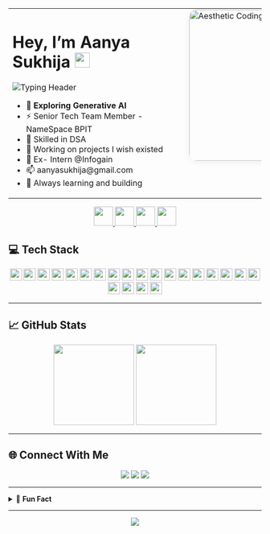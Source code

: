 <table>
<tr>
<td style="width: 50%; vertical-align: top; min-width: 320px;">

<h1>Hey, I’m Aanya Sukhija <img src="https://em-content.zobj.net/thumbs/120/apple/354/waving-hand_1f44b.png" width="30"/></h1>

<!-- Animated Typing Header (powered by readme-typing-svg) -->
<p>
  <img src="https://readme-typing-svg.demolab.com?font=Fira+Code&weight=600&size=22&pause=1000&color=3DDC97&width=390&lines=I%E2%80%99m+a+Coder;Learning+Enthusiast;Full-Stack+Developer;Generative+AI+Explorer;Open+Source+Contributor;Always+Curious+%F0%9F%98%8E" alt="Typing Header" />
</p>

<ul>
  <li>👀 <b>Exploring Generative AI</b></li>
  <li>⚡ Senior Tech Team Member - NameSpace BPIT </li>
  <li>🤖 Skilled in DSA</li>
  <li>🚀 Working on projects I wish existed</li>
  <li>📖 Ex- Intern @Infogain</li>
  <li>📫 aanyasukhija@gmail.com
  <li>🌱 Always learning and building</li>
</ul>

</td>
<td style="vertical-align: top; padding-left: 24px;">

<!-- Aesthetic, left-aligned illustration (not centered) -->
<img src="https://cdni.iconscout.com/illustration/premium/thumb/female-programmer-doing-computer-programming-6774636-5605199.png?f=webp" alt="Aesthetic Coding Illustration" width="300" style="border-radius:15px; box-shadow: 0 2px 16px #0001;" />

</td>
</tr>
</table>
<p align="center">
  <a href="https://www.linkedin.com/in/aanya-sukhija-785a3125a/" target="_blank">
    <img src="https://img.shields.io/badge/LinkedIn-0077B5?style=for-the-badge&logo=linkedin&logoColor=white" height="38" />
  </a>
  <a href="https://www.instagram.com/aannyyaa.__?igsh=d2F3aGFnNmxydTVi" target="_blank">
    <img src="https://img.shields.io/badge/Instagram-E4405F?style=for-the-badge&logo=instagram&logoColor=white" height="38" />
  </a>
  <a href="https://www.leetcode.com/aanya_sukhija" target="_blank">
    <img src="https://img.shields.io/badge/LeetCode-FFA116?style=for-the-badge&logo=leetcode&logoColor=black" height="38" />
  </a>
  <a href="https://discord.gg/U96xHCZt" target="_blank">
    <img src="https://img.shields.io/badge/Discord-5865F2?style=for-the-badge&logo=discord&logoColor=white" height="38" />
  </a>
</p>

## 💻 Tech Stack

<p align="center">
  <img src="https://img.shields.io/badge/C++-00599C?style=for-the-badge&logo=c%2b%2b&logoColor=white" height="24" />
  <img src="https://img.shields.io/badge/Python-3776AB?style=for-the-badge&logo=python&logoColor=white" height="24" />
  <img src="https://img.shields.io/badge/Java-ED8B00?style=for-the-badge&logo=java&logoColor=white" height="24" />
  <img src="https://img.shields.io/badge/JavaScript-F7DF1E?style=for-the-badge&logo=javascript&logoColor=black" height="24" />
  <img src="https://img.shields.io/badge/TypeScript-007ACC?style=for-the-badge&logo=typescript&logoColor=white" height="24" />
  
  <img src="https://img.shields.io/badge/HTML5-E34F26?style=for-the-badge&logo=html5&logoColor=white" height="24" />
  <img src="https://img.shields.io/badge/CSS3-1572B6?style=for-the-badge&logo=css3&logoColor=white" height="24" />
  <img src="https://img.shields.io/badge/Tailwind_CSS-38B2AC?style=for-the-badge&logo=tailwind-css&logoColor=white" height="24" />
  <img src="https://img.shields.io/badge/React-20232A?style=for-the-badge&logo=react&logoColor=61DAFB" height="24" />
  <img src="https://img.shields.io/badge/Redux-593D88?style=for-the-badge&logo=redux&logoColor=white" height="24" />
  <img src="https://img.shields.io/badge/Bootstrap-563D7C?style=for-the-badge&logo=bootstrap&logoColor=white" height="24" />
  
  <img src="https://img.shields.io/badge/Node.js-339933?style=for-the-badge&logo=node.js&logoColor=white" height="24" />
  <img src="https://img.shields.io/badge/Express.js-000000?style=for-the-badge&logo=express&logoColor=white" height="24" />
  <img src="https://img.shields.io/badge/MongoDB-4EA94B?style=for-the-badge&logo=mongodb&logoColor=white" height="24" />
  
  <img src="https://img.shields.io/badge/VS_Code-0078D4?style=for-the-badge&logo=visual-studio-code&logoColor=white" height="24" />
  <img src="https://img.shields.io/badge/Canva-00C4CC?style=for-the-badge&logo=canva&logoColor=white" height="24" />
  <img src="https://img.shields.io/badge/Git-F05032?style=for-the-badge&logo=git&logoColor=white" height="24" />
  <img src="https://img.shields.io/badge/GitHub-181717?style=for-the-badge&logo=github&logoColor=white" height="24" />
  <img src="https://img.shields.io/badge/Netlify-00C7B7?style=for-the-badge&logo=netlify&logoColor=white" height="24" />
  <img src="https://img.shields.io/badge/Figma-F24E1E?style=for-the-badge&logo=figma&logoColor=white" height="24" />
  <img src="https://img.shields.io/badge/Postman-FF6C37?style=for-the-badge&logo=postman&logoColor=white" height="24" />
  <img src="https://img.shields.io/badge/Markdown-000000?style=for-the-badge&logo=markdown&logoColor=white" height="24" />
</p>


---

## 📈 GitHub Stats

<p align="center">
  <img src="https://github-readme-stats.vercel.app/api?username=Aanyas24&show_icons=true&theme=tokyonight&hide_border=true" height="160"/>
  <img src="https://github-readme-stats.vercel.app/api/top-langs/?username=Aanyas24&layout=compact&theme=tokyonight&hide_border=true" height="160"/>
</p>

---

## 🌐 Connect With Me

<p align="center">
  <a href="https://www.linkedin.com/in/aanya-sukhija-785a3125a/"><img src="https://img.shields.io/badge/LinkedIn-0077B5?style=flat-square&logo=linkedin&logoColor=white"/></a>
  <a href="https://www.instagram.com/aannyyaa.__?igsh=d2F3aGFnNmxydTVi"><img src="https://img.shields.io/badge/Instagram-E4405F?style=flat-square&logo=instagram&logoColor=white"/></a>
  <a href="https://www.leetcode.com/aanya_sukhija"><img src="https://img.shields.io/badge/LeetCode-FFA116?style=flat-square&logo=leetcode&logoColor=black"/></a>
</p>

---

<details>
  <summary>📝 <b>Fun Fact</b></summary>
  <br>
  <p align="center">
    <i>"Working on projects I wish existed."</i>
  </p>
</details>

---

<p align="center">
  <img src="https://capsule-render.vercel.app/api?type=waving&color=gradient&height=100&section=footer"/>
</p>
